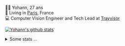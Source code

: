 <p>
  👨🏻 <bold>Yohann</bold>, 27 ans<br/>
  💼 Living in <a href="https://www.google.com/maps?q=paris">Paris</a>, France<br/>
  💻 Computer Vision Engineer and Tech Lead at <a href="https://trayvisor.com/">Trayvisor</a><br/>
</p>

<a href="https://github.com/anuraghazra/github-readme-stats"><img align="center" src="https://github-readme-stats-go94hl40s-yohann84l.vercel.app//api?username=yohann84L&show_icons=true&include_all_commits=true" alt="Yohann's github stats" /> </a>


<details>
  <summary>Some stats ...</summary><br/>
  

<!--START_SECTION:waka-->
![Code Time](http://img.shields.io/badge/Code%20Time-1%2C129%20hrs%2023%20mins-blue)

![Profile Views](http://img.shields.io/badge/Profile%20Views-0-blue)

**🐱 My GitHub Data** 

> 📦 440.8 kB Used in GitHub's Storage 
 > 
> 🏆 1,211 Contributions in the Year 2024
 > 
> 🚫 Not Opted to Hire
 > 
> 📜 26 Public Repositories 
 > 
> 🔑 21 Private Repositories 
 > 
**I'm an Early 🐤** 

```text
🌞 Morning                19495 commits       ████████░░░░░░░░░░░░░░░░░   30.67 % 
🌆 Daytime                36199 commits       ██████████████░░░░░░░░░░░   56.96 % 
🌃 Evening                7724 commits        ███░░░░░░░░░░░░░░░░░░░░░░   12.15 % 
🌙 Night                  139 commits         ░░░░░░░░░░░░░░░░░░░░░░░░░   00.22 % 
```
📅 **I'm Most Productive on Wednesday** 

```text
Monday                   11937 commits       █████░░░░░░░░░░░░░░░░░░░░   18.78 % 
Tuesday                  11873 commits       █████░░░░░░░░░░░░░░░░░░░░   18.68 % 
Wednesday                13404 commits       █████░░░░░░░░░░░░░░░░░░░░   21.09 % 
Thursday                 12710 commits       █████░░░░░░░░░░░░░░░░░░░░   20.00 % 
Friday                   12418 commits       █████░░░░░░░░░░░░░░░░░░░░   19.54 % 
Saturday                 437 commits         ░░░░░░░░░░░░░░░░░░░░░░░░░   00.69 % 
Sunday                   778 commits         ░░░░░░░░░░░░░░░░░░░░░░░░░   01.22 % 
```


📊 **This Week I Spent My Time On** 

```text
🕑︎ Time Zone: Europe/Paris

💬 Programming Languages: 
No Activity Tracked This Week

🔥 Editors: 
No Activity Tracked This Week

💻 Operating System: 
No Activity Tracked This Week
```

**I Mostly Code in Python** 

```text
Python                   29 repos            ██████████████░░░░░░░░░░░   56.86 % 
Jupyter Notebook         5 repos             ██░░░░░░░░░░░░░░░░░░░░░░░   09.80 % 
JavaScript               3 repos             █░░░░░░░░░░░░░░░░░░░░░░░░   05.88 % 
HTML                     2 repos             █░░░░░░░░░░░░░░░░░░░░░░░░   03.92 % 
Shell                    1 repo              ░░░░░░░░░░░░░░░░░░░░░░░░░   01.96 % 
```




 Last Updated on 20/10/2024 00:40:55 UTC
<!--END_SECTION:waka-->
